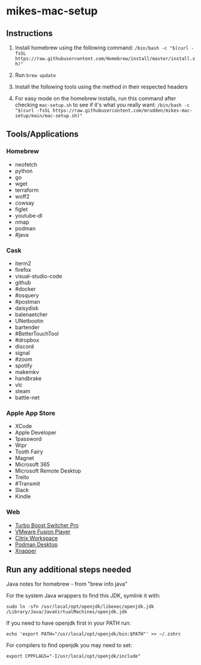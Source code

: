 # mikes-mac-setup

## Instructions

1. Install homebrew using the following command:
`/bin/bash -c "$(curl -fsSL https://raw.githubusercontent.com/Homebrew/install/master/install.sh)"`

2. Run `brew update`

3. Install the following tools using the method in their respected headers

4. For easy mode on the homebrew installs, run this command after checking `mac-setup.sh` to see if it's what you really want: `/bin/bash -c "$(curl -fsSL https://raw.githubusercontent.com/mrudden/mikes-mac-setup/main/mac-setup.sh)"`

## Tools/Applications

### Homebrew
* neofetch
* python
* go
* wget
* terraform
* woff2
* cowsay
* figlet
* youtube-dl
* nmap
* podman
* #java

### Cask
* iterm2
* firefox
* visual-studio-code
* github
* #docker
* #osquery
* #postman
* daisydisk
* balenaetcher
* UNetbootin
* bartender
* #BetterTouchTool
* #dropbox
* discord
* signal
* #zoom
* spotify
* makemkv
* handbrake
* vlc
* steam
* battle-net


### Apple App Store
* XCode
* Apple Developer
* 1password
* Wipr
* Tooth Fairy
* Magnet
* Microsoft 365
* Microsoft Remote Desktop
* Trello
* #Transmit
* Slack
* Kindle


### Web
* [Turbo Boost Switcher Pro](https://gumroad.com/l/YeBQUF)
* [VMware Fusion Player](https://www.vmware.com/products/fusion/fusion-evaluation.html)
* [Citrix Workspace](https://www.citrix.com/downloads/workspace-app/mac/workspace-app-for-mac-latest.html)
* [Podman Desktop](https://podman-desktop.io)
* [Xnapper](https://xnapper.com)

## Run any additional steps needed
Java notes for homebrew - from "brew info java"

For the system Java wrappers to find this JDK, symlink it with:

`sudo ln -sfn /usr/local/opt/openjdk/libexec/openjdk.jdk /Library/Java/JavaVirtualMachines/openjdk.jdk`

If you need to have openjdk first in your PATH run:

`echo 'export PATH="/usr/local/opt/openjdk/bin:$PATH"' >> ~/.zshrc`

For compilers to find openjdk you may need to set:

`export CPPFLAGS="-I/usr/local/opt/openjdk/include"`
